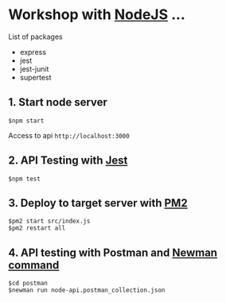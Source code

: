 # Workshop with [NodeJS](https://nodejs.org/en/) ...

List of packages
* express
* jest
* jest-junit
* supertest

## 1. Start node server
```
$npm start
```

Access to api `http://localhost:3000`

## 2. API Testing with [Jest](https://jestjs.io/)
```
$npm test
```

## 3. Deploy to target server with [PM2](https://pm2.keymetrics.io/docs/usage/quick-start/)
```
$pm2 start src/index.js
$pm2 restart all
```

## 4. API testing with Postman and [Newman command](https://www.npmjs.com/package/newman)
```
$cd postman
$newman run node-api.postman_collection.json
```
